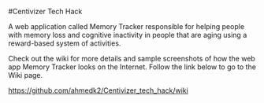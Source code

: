 #Centivizer Tech Hack 

A web application called Memory Tracker responsible for helping people with memory loss and cognitive inactivity in people that are aging using a reward-based system of activities.

Check out the wiki for more details and sample screenshots of how the web app Memory Tracker looks on the Internet. Follow the link below to go to the Wiki page.

https://github.com/ahmedk2/Centivizer_tech_hack/wiki

